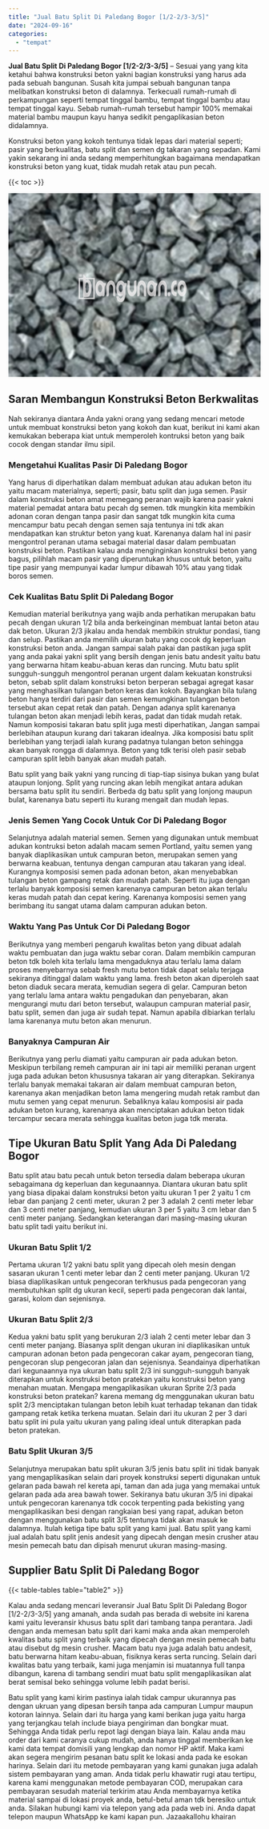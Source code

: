 ```yaml
---
title: "Jual Batu Split Di Paledang Bogor [1/2-2/3-3/5]"
date: "2024-09-16"
categories: 
  - "tempat"
---
```


**Jual Batu Split Di Paledang Bogor \[1/2-2/3-3/5\]** – Sesuai yang yang kita ketahui bahwa konstruksi beton yakni bagian konstruksi yang harus ada pada sebuah bangunan. Susah kita jumpai sebuah bangunan tanpa melibatkan konstruksi beton di dalamnya. Terkecuali rumah-rumah di perkampungan seperti tempat tinggal bambu, tempat tinggal bambu atau tempat tinggal kayu. Sebab rumah-rumah tersebut hampir 100% memakai material bambu maupun kayu hanya sedikit pengaplikasian beton didalamnya.

Konstruksi beton yang kokoh tentunya tidak lepas dari material seperti; pasir yang berkualitas, batu split dan semen dg takaran yang sepadan. Kami yakin sekarang ini anda sedang memperhitungkan bagaimana mendapatkan konstruksi beton yang kuat, tidak mudah retak atau pun pecah.

{{< toc >}}

![Jual Batu Split Di Paledang Bogor [1/2-2/3-3/5]](/images/jual-batu-split-08.png)

## Saran Membangun Konstruksi Beton Berkwalitas

Nah sekiranya diantara Anda yakni orang yang sedang mencari metode untuk membuat konstruksi beton yang kokoh dan kuat, berikut ini kami akan kemukakan beberapa kiat untuk memperoleh kontruksi beton yang baik cocok dengan standar ilmu sipil.

### Mengetahui Kualitas Pasir Di Paledang Bogor

Yang harus di diperhatikan dalam membuat adukan atau adukan beton itu yaitu macam materialnya, seperti; pasir, batu split dan juga semen. Pasir dalam konstruksi beton amat memegang peranan wajib karena pasir yakni material pemadat antara batu pecah dg semen. tdk mungkin kita membikin adonan coran dengan tanpa pasir dan sangat tdk mungkin kita cuma mencampur batu pecah dengan semen saja tentunya ini tdk akan mendapatkan kan struktur beton yang kuat. Karenanya dalam hal ini pasir mengontrol peranan utama sebagai material dasar dalam pembuatan konstruksi beton. Pastikan kalau anda menginginkan konstruksi beton yang bagus, pilihlah macam pasir yang diperuntukan khusus untuk beton, yaitu tipe pasir yang mempunyai kadar lumpur dibawah 10% atau yang tidak boros semen.

### Cek Kualitas Batu Split Di Paledang Bogor

Kemudian material berikutnya yang wajib anda perhatikan merupakan batu pecah dengan ukuran 1/2 bila anda berkeinginan membuat lantai beton atau dak beton. Ukuran 2/3 jikalau anda hendak membikin struktur pondasi, tiang dan selup. Pastikan anda memilih ukuran batu yang cocok dg keperluan konstruksi beton anda. Jangan sampai salah pakai dan pastikan juga split yang anda pakai yakni split yang bersih dengan jenis batu andesit yaitu batu yang berwarna hitam keabu-abuan keras dan runcing. Mutu batu split sungguh-sungguh mengontrol peranan urgent dalam kekuatan konstruksi beton, sebab split dalam konstruksi beton berperan sebagai agregat kasar yang menghasilkan tulangan beton keras dan kokoh. Bayangkan bila tulang beton hanya terdiri dari pasir dan semen kemungkinan tulangan beton tersebut akan cepat retak dan patah. Dengan adanya split karenanya tulangan beton akan menjadi lebih keras, padat dan tidak mudah retak. Namun komposisi takaran batu split juga mesti diperhatikan, Jangan sampai berlebihan ataupun kurang dari takaran idealnya. Jika komposisi batu split berlebihan yang terjadi ialah kurang padatnya tulangan beton sehingga akan banyak rongga di dalamnya. Beton yang tdk terisi oleh pasir sebab campuran split lebih banyak akan mudah patah.

Batu split yang baik yakni yang runcing di tiap-tiap sisinya bukan yang bulat ataupun lonjong. Split yang runcing akan lebih mengikat antara adukan bersama batu split itu sendiri. Berbeda dg batu split yang lonjong maupun bulat, karenanya batu seperti itu kurang mengait dan mudah lepas.

### Jenis Semen Yang Cocok Untuk Cor Di Paledang Bogor

Selanjutnya adalah material semen. Semen yang digunakan untuk membuat adukan kontruksi beton adalah macam semen Portland, yaitu semen yang banyak diaplikasikan untuk campuran beton, merupakan semen yang berwarna keabuan, tentunya dengan campuran atau takaran yang ideal. Kurangnya komposisi semen pada adonan beton, akan menyebabkan tulangan beton gampang retak dan mudah patah. Seperti itu juga dengan terlalu banyak komposisi semen karenanya campuran beton akan terlalu keras mudah patah dan cepat kering. Karenanya komposisi semen yang berimbang itu sangat utama dalam campuran adukan beton.

### Waktu Yang Pas Untuk Cor Di Paledang Bogor

Berikutnya yang memberi pengaruh kwalitas beton yang dibuat adalah waktu pembuatan dan juga waktu sebar coran. Dalam membikin campuran beton tdk boleh kita terlalu lama mengaduknya atau terlalu lama dalam proses menyebarnya sebab fresh mutu beton tidak dapat selalu terjaga sekiranya ditinggal dalam waktu yang lama. fresh beton akan diperoleh saat beton diaduk secara merata, kemudian segera di gelar. Campuran beton yang terlalu lama antara waktu pengadukan dan penyebaran, akan mengurangi mutu dari beton tersebut, walaupun campuran material pasir, batu split, semen dan juga air sudah tepat. Namun apabila dibiarkan terlalu lama karenanya mutu beton akan menurun.

### Banyaknya Campuran Air

Berikutnya yang perlu diamati yaitu campuran air pada adukan beton. Meskipun terbilang remeh campuran air ini tapi air memiliki peranan urgent juga pada adukan beton khususnya takaran air yang diterapkan. Sekiranya terlalu banyak memakai takaran air dalam membuat campuran beton, karenanya akan menjadikan beton lama mengering mudah retak rambut dan mutu semen yang cepat menurun. Sebaliknya kalau komposisi air pada adukan beton kurang, karenanya akan menciptakan adukan beton tidak tercampur secara merata sehingga kualitas beton juga tdk merata.

## Tipe Ukuran Batu Split Yang Ada Di Paledang Bogor

Batu split atau batu pecah untuk beton tersedia dalam beberapa ukuran sebagaimana dg keperluan dan kegunaannya. Diantara ukuran batu split yang biasa dipakai dalam konstruksi beton yaitu ukuran 1 per 2 yaitu 1 cm lebar dan panjang 2 centi meter, ukuran 2 per 3 adalah 2 centi meter lebar dan 3 centi meter panjang, kemudian ukuran 3 per 5 yaitu 3 cm lebar dan 5 centi meter panjang. Sedangkan keterangan dari masing-masing ukuran batu split tadi yaitu berikut ini.

### Ukuran Batu Split 1/2

Pertama ukuran 1/2 yakni batu split yang dipecah oleh mesin dengan sasaran ukuran 1 centi meter lebar dan 2 centi meter panjang. Ukuran 1/2 biasa diaplikasikan untuk pengecoran terkhusus pada pengecoran yang membutuhkan split dg ukuran kecil, seperti pada pengecoran dak lantai, garasi, kolom dan sejenisnya.

### Ukuran Batu Split 2/3

Kedua yakni batu split yang berukuran 2/3 ialah 2 centi meter lebar dan 3 centi meter panjang. Biasanya split dengan ukuran ini diaplikasikan untuk campuran adonan beton pada pengecoran cakar ayam, pengecoran tiang, pengecoran slup pengecoran jalan dan sejenisnya. Seandainya diperhatikan dari kegunaannya nya ukuran batu split 2/3 ini sungguh-sungguh banyak diterapkan untuk konstruksi beton pratekan yaitu konstruksi beton yang menahan muatan. Mengapa mengaplikasikan ukuran Sprite 2/3 pada konstruksi beton pratekan? karena memang dg menggunakan ukuran batu split 2/3 menciptakan tulangan beton lebih kuat terhadap tekanan dan tidak gampang retak ketika terkena muatan. Selain dari itu ukuran 2 per 3 dari batu split ini pula yaitu ukuran yang paling ideal untuk diterapkan pada beton pratekan.

### Batu Split Ukuran 3/5

Selanjutnya merupakan batu split ukuran 3/5 jenis batu split ini tidak banyak yang mengaplikasikan selain dari proyek konstruksi seperti digunakan untuk gelaran pada bawah rel kereta api, taman dan ada juga yang memakai untuk gelaran pada ada area bawah tower. Sekiranya batu ukuran 3/5 ini dipakai untuk pengecoran karenanya tdk cocok terpenting pada bekisting yang mengaplikasikan besi dengan rangkaian besi yang rapat, adukan beton dengan menggunakan batu split 3/5 tentunya tidak akan masuk ke dalamnya. Itulah ketiga tipe batu split yang kami jual. Batu split yang kami jual adalah batu split jenis andesit yang dipecah dengan mesin crusher atau mesin pemecah batu dan dipisah menurut ukuran masing-masing.

## Supplier Batu Split Di Paledang Bogor

{{< table-tables table="table2" >}}

Kalau anda sedang mencari leveransir Jual Batu Split Di Paledang Bogor \[1/2-2/3-3/5\] yang amanah, anda sudah pas berada di website ini karena kami yaitu leveransir khusus batu split dari tambang tanpa perantara. Jadi dengan anda memesan batu split dari kami maka anda akan memperoleh kwalitas batu split yang terbaik yang dipecah dengan mesin pemecah batu atau disebut dg mesin crusher. Macam batu nya juga adalah batu andesit, batu berwarna hitam keabu-abuan, fisiknya keras serta runcing. Selain dari kwalitas batu yang terbaik, kami juga menjamin isi muatannya full tanpa dibangun, karena di tambang sendiri muat batu split mengaplikasikan alat berat semisal beko sehingga volume lebih padat berisi.

Batu split yang kami kirim pastinya ialah tidak campur ukurannya pas dengan ukruan yang dipesan bersih tanpa ada campuran Lumpur maupun kotoran lainnya. Selain dari itu harga yang kami berikan juga yaitu harga yang terjangkau telah include biaya pengiriman dan bongkar muat. Sehingga Anda tidak perlu repot lagi dengan biaya lain. Kalau anda mau order dari kami caranya cukup mudah, anda hanya tinggal memberikan ke kami data tempat domisili yang lengkap dan nomor HP aktif. Maka kami akan segera mengirim pesanan batu split ke lokasi anda pada ke esokan harinya. Selain dari itu metode pembayaran yang kami gunakan juga adalah sistem pembayaran yang aman. Anda tidak perlu khawatir rugi atau tertipu, karena kami menggunakan metode pembayaran COD, merupakan cara pembayaran sesudah material terkirim atau Anda membayarnya ketika material sampai di lokasi proyek anda, betul-betul aman tdk beresiko untuk anda. Silakan hubungi kami via telepon yang ada pada web ini. Anda dapat telepon maupun WhatsApp ke kami kapan pun. Jazaakallohu khairan
